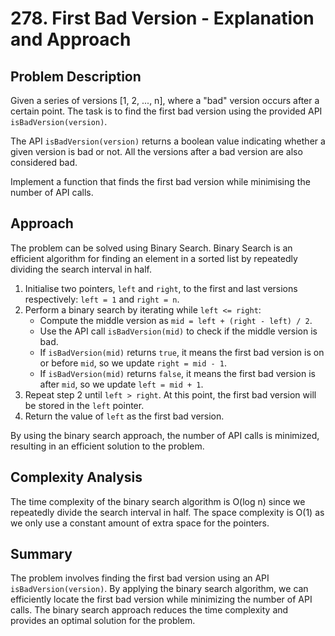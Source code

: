 # 278. First Bad Version - Explanation and Approach

## Problem Description

Given a series of versions [1, 2, ..., n], where a "bad" version occurs after a certain point. The task is to find the first bad version using the provided API `isBadVersion(version)`.

The API `isBadVersion(version)` returns a boolean value indicating whether a given version is bad or not. All the versions after a bad version are also considered bad.

Implement a function that finds the first bad version while minimising the number of API calls.

## Approach

The problem can be solved using Binary Search. Binary Search is an efficient algorithm for finding an element in a sorted list by repeatedly dividing the search interval in half.

1. Initialise two pointers, `left` and `right`, to the first and last versions respectively: `left = 1` and `right = n`.
2. Perform a binary search by iterating while `left <= right`:
   - Compute the middle version as `mid = left + (right - left) / 2`.
   - Use the API call `isBadVersion(mid)` to check if the middle version is bad.
   - If `isBadVersion(mid)` returns `true`, it means the first bad version is on or before `mid`, so we update `right = mid - 1`.
   - If `isBadVersion(mid)` returns `false`, it means the first bad version is after `mid`, so we update `left = mid + 1`.
3. Repeat step 2 until `left > right`. At this point, the first bad version will be stored in the `left` pointer.
4. Return the value of `left` as the first bad version.

By using the binary search approach, the number of API calls is minimized, resulting in an efficient solution to the problem.

## Complexity Analysis

The time complexity of the binary search algorithm is O(log n) since we repeatedly divide the search interval in half.
The space complexity is O(1) as we only use a constant amount of extra space for the pointers.

## Summary

The problem involves finding the first bad version using an API `isBadVersion(version)`. By applying the binary search algorithm, we can efficiently locate the first bad version while minimizing the number of API calls. The binary search approach reduces the time complexity and provides an optimal solution for the problem.

